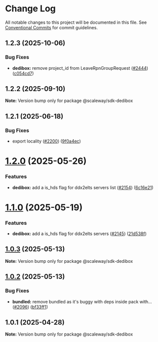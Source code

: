 # Change Log

All notable changes to this project will be documented in this file.
See [Conventional Commits](https://conventionalcommits.org) for commit guidelines.

## 1.2.3 (2025-10-06)

### Bug Fixes

- **dedibox:** remove project_id from LeaveRpnGroupRequest ([#2444](https://github.com/scaleway/scaleway-sdk-js/issues/2444)) ([c054cd7](https://github.com/scaleway/scaleway-sdk-js/commit/c054cd7ffbe4a461a654e9e1aadf2f0a21f366ad))

## 1.2.2 (2025-09-10)

**Note:** Version bump only for package @scaleway/sdk-dedibox

## 1.2.1 (2025-06-18)

### Bug Fixes

- export locality ([#2200](https://github.com/scaleway/scaleway-sdk-js/issues/2200)) ([9f0a4ec](https://github.com/scaleway/scaleway-sdk-js/commit/9f0a4ec19e377cd90c5829604467c09a2088a38c))

# [1.2.0](https://github.com/scaleway/scaleway-sdk-js/compare/@scaleway/sdk-dedibox@1.1.0...@scaleway/sdk-dedibox@1.2.0) (2025-05-26)

### Features

- **dedibox:** add a is_hds flag for ddx2elts servers list ([#2154](https://github.com/scaleway/scaleway-sdk-js/issues/2154)) ([6c16e21](https://github.com/scaleway/scaleway-sdk-js/commit/6c16e210968479b811c85fcec41a81a9c9fe8beb))

# [1.1.0](https://github.com/scaleway/scaleway-sdk-js/compare/@scaleway/sdk-dedibox@1.0.3...@scaleway/sdk-dedibox@1.1.0) (2025-05-19)

### Features

- **dedibox:** add a is_hds flag for ddx2elts servers ([#2145](https://github.com/scaleway/scaleway-sdk-js/issues/2145)) ([21d538f](https://github.com/scaleway/scaleway-sdk-js/commit/21d538f790b794851eee1f71f49fbd8de70b9379))

## [1.0.3](https://github.com/scaleway/scaleway-sdk-js/compare/@scaleway/sdk-dedibox@1.0.2...@scaleway/sdk-dedibox@1.0.3) (2025-05-13)

**Note:** Version bump only for package @scaleway/sdk-dedibox

## [1.0.2](https://github.com/scaleway/scaleway-sdk-js/compare/@scaleway/sdk-dedibox@1.0.1...@scaleway/sdk-dedibox@1.0.2) (2025-05-13)

### Bug Fixes

- **bundled:** remove bundled as it's buggy with deps inside pack with… ([#2096](https://github.com/scaleway/scaleway-sdk-js/issues/2096)) ([bf33ff1](https://github.com/scaleway/scaleway-sdk-js/commit/bf33ff1f9cdd951add94817dac27239c86ef5437))

## 1.0.1 (2025-04-28)

**Note:** Version bump only for package @scaleway/sdk-dedibox
